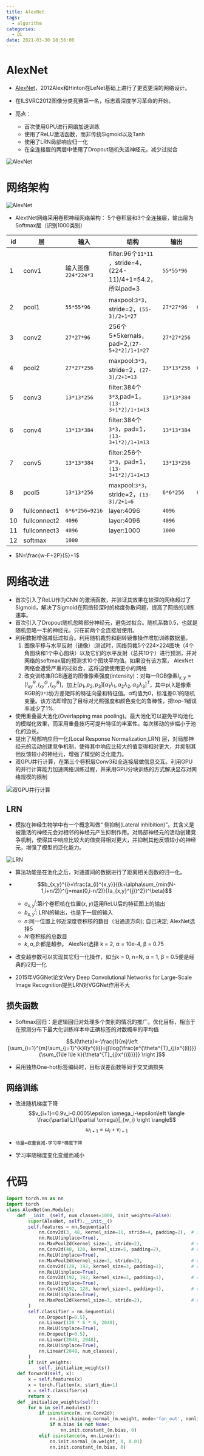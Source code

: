 ```yaml
---
title: AlexNet
tags:
  - algorithm
categories:
  - DL
date: 2021-03-30 18:56:00
---
```

> 
<!--more-->
# AlexNet 

- [AlexNet](https://papers.nips.cc/paper/4824-imagenet-classification-with-deep-convolutional-neural-networks.pdf)，2012Alex和Hinton在LeNet基础上进行了更宽更深的网络设计。
- 在ILSVRC2012图像分类竞赛第一名，标志着深度学习革命的开始。

- 亮点：
  - 首次使用GPU进行网络加速训练
  - 使用了ReLU激活函数，而非传统Sigmoid以及Tanh
  - 使用了LRN局部响应归一化
  - 在全连接层的两层中使用了Dropout随机失活神经元，减少过拟合

![AlexNet](/images/pasted-119.png)

# 网络架构

![AlexNet](/images/pasted-120.png)

- AlextNet网络采用卷积神经网络架构： 5个卷积层和3个全连接层，输出层为Softmax层（识别1000类别）

id|层|输入|结构|输出|参数个数|算力
-|-|-|-|-|-|-
1|conv1|输入图像`224*224*3`|filter:96个`11*11` ，stride=4，(224-11)/4+1=54.2，所以pad=3|`55*55*96`|`(11*11*3+1)*96=35K`|`55*55*96*(11*11*3+1)=105M`
2|pool1|`55*55*96`|maxpool:`3*3`，stride=2，`(55-3)/2+1=27`|`27*27*96`|0|0
3|conv2|`27*27*96`|256个5*5kernals，pad=2,`(27-5+2*2)/1+1=27`|`27*27*256`|`(5*5*96+1)*256=307k`|`233M`
4|pool2|`27*27*256`|maxpool:`3*3`，stride=2，`(27-3)/2+1=13`|`13*13*256`|0|0
5|conv3|`13*13*256`|filter:384个`3*3`,pad=1，`(13-3+1*2)/1+1=13`|`13*13*384`|`(3*3*256+1)*384=884k`|`149M`
6|conv4|`13*13*384`|filter:384个`3*3`，pad=1，`(13-3+1*2)/1+1=13`|`13*13*384`|`(3*3*384+1)*384=1.3M`|`112M`
7|conv5|`13*13*384`|filter:256个`3*3`，pad=1，`(13-3+1*2)/1+1=13`|`13*13*256`|`(3*3*384+1)*256=442K`|`74M`
8|pool5|`13*13*256`|maxpool:`3*3`，stride=2，`(13-3)/2+1=6`|`6*6*256`|0|0
9|fullconnect1|`6*6*256=9216`|layer:4096|`4096`|`(9216+1)*4096=37M`|`37M`
10|fullconnect2|`4096`|layer:4096|`4096`|`(4096+1)*4096=16M`|`16M`
11|fullconnect3|`4096`|layer:1000|`1000`|`(4096+1)*1000=4M`|`4M`
12|softmax|`1000`||

- $N=\frac{w-F+2P}{S}+1$

# 网络改进
- 首次引入了ReLU作为CNN 的激活函数，并验证其效果在较深的网络超过了Sigmoid，解决了Sigmoid在网络较深时的梯度弥散问题，提高了网络的训练速率。
- 首次引入了Dropout随机忽略部分神经元，避免过拟合。随机系数0.5，也就是随机忽略一半的神经元。只在前两个全连接层使用。
- 利用数据增强减低过拟合。利用随机裁剪和翻转镜像操作增加训练数据量。
  1. 图像平移与水平反射（镜像）:测试时，网络剪裁5个224×224图块（4个角图块和1个中心图块）以及它们的水平反射（总共10个）进行预测，并对网络的softmax层的预测求10个图块平均值。如果没有该方案， AlexNet网络会遭受严重的过拟合，这将迫使使用更小的网络
  2. 改变训练集RGB通道的图像像素强度(intensity)：对每一RGB像素$I_{x,y}=[I_{xy}^R,I_{xy}^G,I_{xy}^B]$，加上$[p_1,p_2,p_3][\alpha_1\lambda_1,\alpha_2\lambda_2,\alpha_3\lambda_3]^T$，其中pi,λ是像素RGB的`3*3`协方差矩阵的特征向量和特征值。α均值为0，标准差0.1的随机变量。该方法即增加了目标对光照强度和颜色变化的鲁棒性，把top-1错误率减少了1%.
- 使用重叠最大池化(Overlapping max pooling)。最大池化可以避免平均池化的模糊化效果，而采用重叠技巧可提升特征的丰富性。每次移动的步幅小于池化的边长。
- 提出了局部响应归一化(Local Response Normalization,LRN) 层，对局部神经元的活动创建竞争机制，使得其中响应比较大的值变得相对更大，并抑制其他反馈较小的神经元，增强了模型的泛化能力。
- 双GPU并行计算，在第三个卷积层Conv3和全连接层做信息交互。利用GPU的并行计算能力加速网络训练过程，并采用GPU分块训练的方式解决显存对网络规模的限制

![双GPU并行计算](/images/pasted-121.png)

## LRN
- 模拟在神经生物学中有一个概念叫做“ 侧抑制(Lateral inhibition)”。其含义是被激活的神经元会对相邻的神经元产生抑制作用。对局部神经元的活动创建竞争机制，使得其中响应比较大的值变得相对更大，并抑制其他反馈较小的神经元，增强了模型的泛化能力。

![LRN](/images/pasted-122.png)

- 算法功能是在池化之后，对通道间的数据进行了距离相关函数的归一化。

- $$b_{x,y}^{i}=\frac{a_{i}^{x,y}}{(k+\alpha\sum_{min(N-1,i+n/2)}^{j=max(0,i-n/2)}{(a_{x,y}^{j})^2})^\beta}$$

  - $a_{x,y}^{j}$:第i个卷积核在位置(𝑥, 𝑦)运用ReLU后的特征图上的输出
  - $b_{x,y}^{i}$: LRN的输出，也是下一层的输入
  - $n$:同一位置上邻近深度卷积核的数目（沿通道方向); 自己决定; AlexNet选择5
  - $N$:卷积核的总数目
  - $k,\alpha,\beta$:都是超参。 AlexNet选择 k = 2, α = 10e-4, β = 0.75

- 改变超参数可以实现其它归一化操作，如当k = 0, n=N, α = 1, β = 0.5便是经典的𝑙2归一化
- 2015年VGGNet论文Very Deep Convolutional Networks for Large-Scale Image Recognition提到LRN对VGGNet作用不大

## 损失函数
- Softmax回归：是逻辑回归对处理多个类别的情况的推广。优化目标，相当于在预测分布下最大化训练样本中正确标签的对数概率的平均值

$$J(\theta)=-\frac{1}{m}\left [\sum_{i=1}^{m}\sum_{j=1}^{k}l(y^{(i)}=j)\log{\frac{e^{\theta^{T}_{j}x^{(i)}}}{\sum_{1\le l\le k}{\theta^{T}_{j}x^{(i)}}}} \right ]$$

- 采用独热One-hot标签编码时，目标误差函数等同于交叉熵损失

## 网络训练
- 改进随机梯度下降
$$v_{i+1}=0.9v_i-0.0005\epsilon \omega_i-\epsilon\left \langle \frac{\partial L}{\partial \omega}|_{w_i} \right \rangle$$
$$\omega_{i+1}=\omega_i+v_{i+1}$$

- `动量=权重衰减-学习率*梯度下降`
- 学习率随梯度变化变缓而减小


# 代码

```py
import torch.nn as nn
import torch
class AlexNet(nn.Module):
    def __init__(self, num_classes=1000, init_weights=False):
        super(AlexNet, self).__init__()
        self.features = nn.Sequential(
            nn.Conv2d(3, 48, kernel_size=11, stride=4, padding=2),  # input[3, 224, 224]  output[48, 55, 55]
            nn.ReLU(inplace=True),
            nn.MaxPool2d(kernel_size=3, stride=2),                  # output[48, 27, 27]
            nn.Conv2d(48, 128, kernel_size=5, padding=2),           # output[128, 27, 27]
            nn.ReLU(inplace=True),
            nn.MaxPool2d(kernel_size=3, stride=2),                  # output[128, 13, 13]
            nn.Conv2d(128, 192, kernel_size=3, padding=1),          # output[192, 13, 13]
            nn.ReLU(inplace=True),
            nn.Conv2d(192, 192, kernel_size=3, padding=1),          # output[192, 13, 13]
            nn.ReLU(inplace=True),
            nn.Conv2d(192, 128, kernel_size=3, padding=1),          # output[128, 13, 13]
            nn.ReLU(inplace=True),
            nn.MaxPool2d(kernel_size=3, stride=2),                  # output[128, 6, 6]
        )
        self.classifier = nn.Sequential(
            nn.Dropout(p=0.5),
            nn.Linear(128 * 6 * 6, 2048),
            nn.ReLU(inplace=True),
            nn.Dropout(p=0.5),
            nn.Linear(2048, 2048),
            nn.ReLU(inplace=True),
            nn.Linear(2048, num_classes),
        )
        if init_weights:
            self._initialize_weights()
    def forward(self, x):
        x = self.features(x)
        x = torch.flatten(x, start_dim=1)
        x = self.classifier(x)
        return x
    def _initialize_weights(self):
        for m in self.modules():
            if isinstance(m, nn.Conv2d):
                nn.init.kaiming_normal_(m.weight, mode='fan_out', nonlinearity='relu')
                if m.bias is not None:
                    nn.init.constant_(m.bias, 0)
            elif isinstance(m, nn.Linear):
                nn.init.normal_(m.weight, 0, 0.01)
                nn.init.constant_(m.bias, 0)
```



